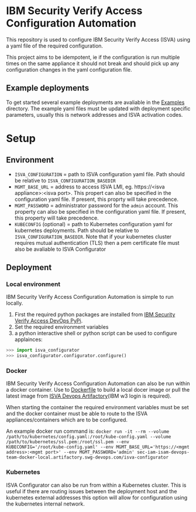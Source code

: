 # IBM Security Verify Access Configuration Automation
This repository is used to configure IBM Security Verify Access (ISVA) using a yaml file of the required configuration. 

This project aims to be idempotent, ie if the configuration is run multiple times on the same appliance it should not break and should pick up any configuration changes in the yaml configuration file.

## Example deployments
To get started several example deployments are avaliable in the [Examples](examples/) directory. The example yaml files must be updated with deployment specific parameters, usually this is network addresses and ISVA activation codes.

# Setup
## Environment

- `ISVA_CONFIGURATION` = path to ISVA configuration yaml file. Path should be relative to `ISVA_CONFIGURATION_BASEDIR`
- `MGMT_BASE_URL` = address to access ISVA LMI, eg. https://\<isva appliance\>:\<isva port\>. This propert can also be specified in the configuration yaml file. If present, this proprty will take precedence.
- `MGMT_PASSWORD` = administrator password for the `admin` account. This property can also be specified in the configuration yaml file. If present, this property will take precedence.
- `KUBECONFIG` (optional) = path to Kubernetes configuration yaml for kubernetes deployments. Path should be relative to `ISVA_CONFIGURATION_BASEDIR`. Note that if your kubernetes cluster requires mutual authentication (TLS) then a pem certificate file must also be avaliable to ISVA Configurator

## Deployment
### Local environment
IBM Security Verify Access Configuration Automation is simple to run locally. 
1. First the required python packages are installed from [IBM Security Verify Access DevOps PyPi](https://na.artifactory.swg-devops.com/artifactory/sec-iam-isam-devops-team-pypi-local/). 
2. Set the required environment variables
3. a python interactive shell or python script can be used to configure applainces:
```python
>>> import isva_configurator
>>> isva_configurator.configurator.configure()
```

### Docker
IBM Security Verify Access Configuration Automation can also be run within a docker container. Use to [Dockerfile](Dockerfile) to build a local docer image or pull the latest image from [ISVA Devops Artifactory](https://na.artifactory.swg-devops.com/artifactory/sec-iam-isam-devops-team-docker-local/)\(IBM w3 login is required\).

When starting the container the required environment variables must be set and the docker container must be able to route to the ISVA appliances/containers which are to be configured.

An example docker run command is:
`docker run -it --rm --volume /path/to/kubernetes/config.yaml:/root/kube-config.yaml --volume /path/to/kubernetes/ssl.pem:/root/ssl.pem --env KUBECONFIG='/root/kube-config.yaml' --env MGMT_BASE_URL='https://<mgmt address>:<mgmt port>' --env MGMT_PASSWORD='admin' sec-iam-isam-devops-team-docker-local.artifactory.swg-devops.com/isva-configurator`

### Kubernetes
ISVA Configurator can also be run from within a Kubernetes cluster. This is useful if there are routing issues between the deployment host and the kubernetes external addresses this option will allow for configuration using the kubernetes internal network.

